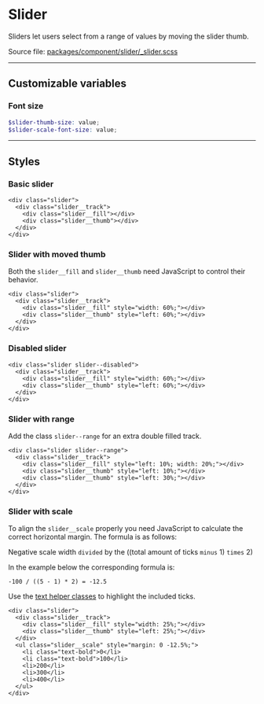 # Slider
Sliders let users select from a range of values by moving the slider thumb.

Source file: [packages/component/slider/_slider.scss](https://github.com/kpn/kpn-style/blob/master/packages/component/slider/_slider.scss)

---

## Customizable variables

### Font size
```scss
$slider-thumb-size: value;
$slider-scale-font-size: value;
```

---

## Styles

### Basic slider
```html*example="slider"
<div class="slider">
  <div class="slider__track">
    <div class="slider__fill"></div>
    <div class="slider__thumb"></div>
  </div>
</div>
```

### Slider with moved thumb
Both the `slider__fill` and `slider__thumb` need JavaScript to control their behavior.

```html*example="slider"
<div class="slider">
  <div class="slider__track">
    <div class="slider__fill" style="width: 60%;"></div>
    <div class="slider__thumb" style="left: 60%;"></div>
  </div>
</div>
```

### Disabled slider
```html*example="slider"
<div class="slider slider--disabled">
  <div class="slider__track">
    <div class="slider__fill" style="width: 60%;"></div>
    <div class="slider__thumb" style="left: 60%;"></div>
  </div>
</div>
```

### Slider with range
Add the class `slider--range` for an extra double filled track.

```html*example="slider"
<div class="slider slider--range">
  <div class="slider__track">
    <div class="slider__fill" style="left: 10%; width: 20%;"></div>
    <div class="slider__thumb" style="left: 10%;"></div>
    <div class="slider__thumb" style="left: 30%;"></div>
  </div>
</div>
```

### Slider with scale
To align the `slider__scale` properly you need JavaScript to calculate the correct horizontal margin. The formula is as follows:

Negative scale width `divided` by the ((total amount of ticks `minus` 1) `times` 2)

In the example below the corresponding formula is: 
```
-100 / ((5 - 1) * 2) = -12.5
```

Use the [text helper classes](/base/common) to highlight the included ticks.

```html*example="slider"
<div class="slider">
  <div class="slider__track">
    <div class="slider__fill" style="width: 25%;"></div>
    <div class="slider__thumb" style="left: 25%;"></div>
  </div>
  <ul class="slider__scale" style="margin: 0 -12.5%;">
    <li class="text-bold">0</li>
    <li class="text-bold">100</li>
    <li>200</li>
    <li>300</li>
    <li>400</li>
  </ul>
</div>
```
